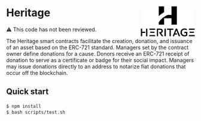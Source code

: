 # Heritage <img align="right" src="https://raw.githubusercontent.com/Heritage-Aero/heritage/master/imgs/HeritageHighRes.png" height="80px" />

:warning: This code has not been reviewed.

The Heritage smart contracts facilitate the creation, donation, and issuance of an asset based on the ERC-721 standard. Managers set by the contract owner define donations for a cause. Donors receive an ERC-721 receipt of donation to serve as a certificate or badge for their social impact. Managers may issue donations directly to an address to notarize fiat donations that occur off the blockchain.

## Quick start

```
$ npm install
$ bash scripts/test.sh
```

